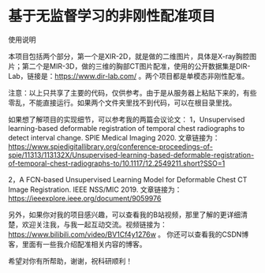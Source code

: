 # 基于无监督学习的非刚性配准项目
使用说明

本项目包括两个部分，第一个是XIR-2D，就是做的二维图片，具体是X-ray胸腔图片；第二个是MIR-3D，做的三维的胸部CT图片配准，使用的公开数据集是DIR-Lab，链接是：https://www.dir-lab.com/ 。两个项目都是单模态非刚性配准。

注意：以上只共享了主要的代码，仅供参考。由于是从服务器上粘贴下来的，有些零乱，不能直接运行。如果两个文件夹里找不到代码，可以在根目录里找。

如果想了解项目的实现细节，可以参考我的两篇会议论文：
1，Unsupervised learning-based deformable registration of temporal chest radiographs to detect interval change. SPIE Medical Imaging 2020.
文章链接为：https://www.spiedigitallibrary.org/conference-proceedings-of-spie/11313/113132X/Unsupervised-learning-based-deformable-registration-of-temporal-chest-radiographs-to/10.1117/12.2549211.short?SSO=1

2，A FCN-based Unsupervised Learning Model for Deformable Chest CT Image Registration. IEEE NSS/MIC 2019. 文章链接为：https://ieeexplore.ieee.org/document/9059976

另外，如果你对我的项目感兴趣，可以查看我的B站视频，那里了解的更详细清楚，欢迎关注我，与我一起互动交流。视频链接为：https://www.bilibili.com/video/BV1Cf4y1276w 。
你还可以查看我的CSDN博客，里面有一些我介绍配准相关内容的博客。

希望对你有所帮助，谢谢，祝科研顺利！
